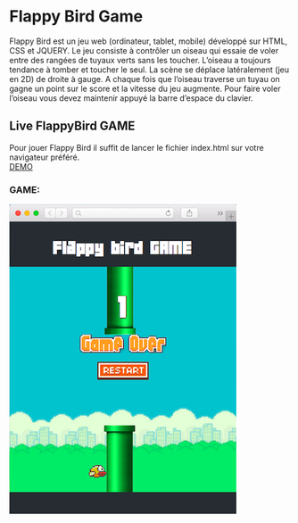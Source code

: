 # Flappy Bird Game
Flappy Bird est un jeu web (ordinateur, tablet, mobile) développé sur HTML, CSS et JQUERY.
Le jeu consiste à contrôler un oiseau qui essaie de voler entre des rangées de tuyaux verts sans les toucher. L’oiseau a toujours tendance à tomber et toucher le seul. La scène se déplace latéralement (jeu en 2D) de droite à gauge. A chaque fois que l’oiseau traverse un tuyau on gagne un point sur le score et la vitesse du jeu augmente. Pour faire voler l’oiseau vous devez maintenir appuyé la barre d’espace du clavier.

## Live FlappyBird GAME
Pour jouer Flappy Bird il suffit de lancer le fichier index.html sur votre navigateur préféré. <br>
[DEMO](http://flappybirdgame.tp.mmi-lepuy.fr/)

### GAME: 
![GAME](img/game.png)


